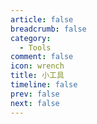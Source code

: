 ```yaml
---
article: false
breadcrumb: false
category: 
  - Tools
comment: false
icon: wrench
title: 小工具
timeline: false
prev: false
next: false
---
```


<SiteInfo
  name="What is my IP address？"
  desc="查询本机IP"
  url="https://ifconfig.icu"
  logo="https://ifconfig.icu/static/favicon.ico"
  repo="https://github.com/Paper-Dragon/ifconfig.icu.git"
  preview="/img/Snipaste_2023-11-09_13-04-00.png"
/>


<SiteInfo
  name="FastGit"
  desc="GitHub.com 的镜像加速器"
  url="https://doc.fastgit.org/zh-cn/guide.html"
  logo="https://cdn.jsdelivr.net/gh/FastGitORG/logo@ad87e38c7101537010b3dc6f7d4d52bd1f915002/v2.1.png"
  repo="https://github.com/FastGitORG"
  preview="/img/Snipaste_2023-11-13_15-38-38.png"
/>

<SiteInfo
  name="密码随机生成"
  desc="随机密码生成器"
  url="https://password.geekery.cn/"
  logo="https://password.geekery.cn/ph.jpg"
  repo="https://github.com/Paper-Dragon/RandomPassword"
  preview="/img/Snipaste_2023-11-14_10-44-57.png"
/>


<SiteInfo
  name="composerize"
  desc="将 Docker 命令转化为 Docker Compose 文件"
  url="https://www.composerize.com/"
  logo="https://www.composerize.com/favicon.ico"
  repo="https://github.com/composerize/composerize"
  preview="/img/Snipaste_2023-11-15_11-29-42.png"
/>

<SiteInfo
  name="utsc的repository配置生成器"
  url="https://mirrors.ustc.edu.cn/repogen/"
  preview="/img/Snipaste_2023-11-25_11-40-54.png"
  logo="http://mirrors.ustc.edu.cn/static/img/favicon.png"
  desc="支持Archlinux，Debian，Ubuntu"
/>

<SiteInfo
  name="MobaXterm Crack"
  url="http://mobaxterm.myauth.top/"
  preview="/img/2024-01-07_13.57.29.png"
  repo="https://github.com/Paper-Dragon/mobaxterm-crack"
  logo="https://mobaxterm.mobatek.net/img/moba/xterm_logo.png"
  desc="破解mobaxterm令牌，仅供学习使用。"
/>

<SiteInfo
  name="netdisk-fast-download"
  url="https://lz.qaiu.top/"
  preview="/img/Snipaste_2024-01-11_16-27-34.png"
  repo="https://github.com/qaiu/netdisk-fast-download"
  logo="https://q2.qlogo.cn/headimg_dl?dst_uin=736226400&spec=640"
  desc="网盘直链解析，支持蓝奏云/奶牛快传/移动云云空间/小飞机盘/亿方云/123云盘"
/>


<SiteInfo
  name="Convert curl commands"
  url="https://curlconverter.com/"
  preview="/img/Snipaste_2024-02-18_10-30-00.png"
  repo="https://github.com/curlconverter/curlconverter"
  logo="https://curlconverter.com/apple-touch-icon.png"
  desc="将curl命令转换为Python、JavaScript等"
/>
